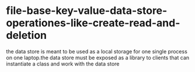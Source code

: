 # file-base-key-value-data-store-operationes-like-create-read-and-deletion
the data store is meant to be used as a local storage for one single process on one laptop.the data store must be exposed as a library to clients that can instantiate a class and work with the data store
